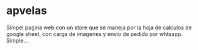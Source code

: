 # apvelas
Simpel pagina web con un store que se maneja por la hoja de calculos de google sheet, con carga de imagenes y envio de pedido por whtsapp. Simple...
